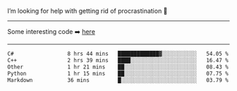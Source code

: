 I’m looking for help with getting rid of procrastination 🤔

-----

Some interesting code :arrow_right: [here](https://github.com/zhen8838/playground)

-----

<!--START_SECTION:waka-->

```txt
C#                 8 hrs 44 mins   █████████████▓░░░░░░░░░░░   54.05 %
C++                2 hrs 39 mins   ████░░░░░░░░░░░░░░░░░░░░░   16.47 %
Other              1 hr 21 mins    ██░░░░░░░░░░░░░░░░░░░░░░░   08.43 %
Python             1 hr 15 mins    ██░░░░░░░░░░░░░░░░░░░░░░░   07.75 %
Markdown           36 mins         █░░░░░░░░░░░░░░░░░░░░░░░░   03.79 %
```

<!--END_SECTION:waka-->

<!--
**zhen8838/zhen8838** is a ✨ _special_ ✨ repository because its `README.md` (this file) appears on your GitHub profile.

Here are some ideas to get you started:

- 🔭 I’m currently working on ...
- 🌱 I’m currently learning ...
- 👯 I’m looking to collaborate on ...
 ...
- 💬 Ask me about ...
- 📫 How to reach me: ...
- 😄 Pronouns: ...
- ⚡ Fun fact: ...
-->
